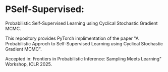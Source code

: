 # PSelf-Supervised:

Probabilistic Self-Supervised Learning using Cyclical Stochastic Gradient MCMC.

This repository provides PyTorch implimentation of the paper "A Probabilistic Approch to Self-Supervised Learning using Cyclical Stochastic Gradient MCMC".

Accepted in: Frontiers in Probabilistic Inference: Sampling Meets Learning" Workshop, ICLR 2025.



